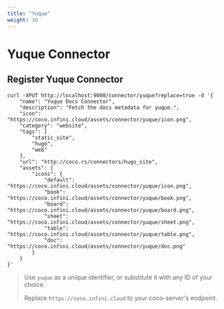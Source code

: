 ```yaml
---
title: "Yuque"
weight: 30
---
```


# Yuque Connector

## Register Yuque Connector

```shell
curl -XPUT http://localhost:9000/connector/yuque?replace=true -d '{
    "name": "Yuque Docs Connector", 
    "description": "Fetch the docs metadata for yuque.", 
    "icon": "https://coco.infini.cloud/assets/connector/yuque/icon.png", 
    "category": "website", 
    "tags": [
        "static_site", 
        "hugo", 
        "web"
    ], 
    "url": "http://coco.rs/connectors/hugo_site", 
    "assets": {
        "icons": {
            "default": "https://coco.infini.cloud/assets/connector/yuque/icon.png", 
            "book": "https://coco.infini.cloud/assets/connector/yuque/book.png", 
            "board": "https://coco.infini.cloud/assets/connector/yuque/board.png", 
            "sheet": "https://coco.infini.cloud/assets/connector/yuque/sheet.png", 
            "table": "https://coco.infini.cloud/assets/connector/yuque/table.png", 
            "doc": "https://coco.infini.cloud/assets/connector/yuque/doc.png"
        }
    }
}'
```


> Use `yuque` as a unique identifier, or substitute it with any ID of your choice.
>
> Replace `https://coco.infini.cloud` to your coco-server's endpoint.
